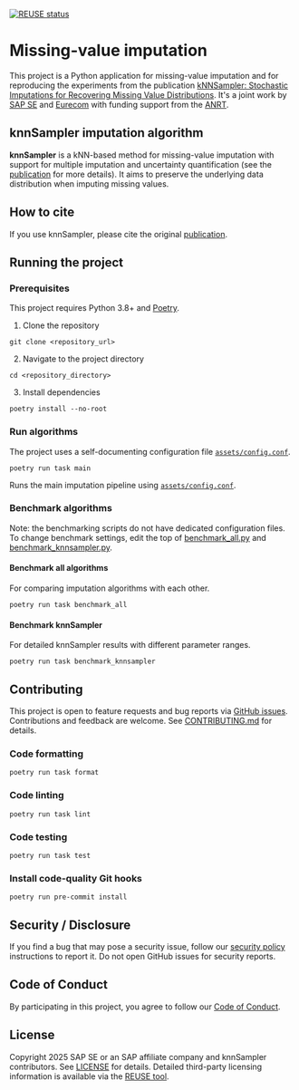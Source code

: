 [![REUSE status](https://api.reuse.software/badge/github.com/SAP/knn-sampler)](https://api.reuse.software/info/github.com/SAP/knn-sampler)

# Missing-value imputation

This project is a Python application for missing-value imputation and for reproducing the experiments from the publication [kNNSampler: Stochastic Imputations for Recovering Missing Value Distributions](https://arxiv.org/abs/2509.08366).
It's a joint work by [SAP SE](https://www.sap.com/) and [Eurecom](https://www.eurecom.fr/) with funding support from the [ANRT](https://www.anrt.asso.fr/).

## knnSampler imputation algorithm

**knnSampler** is a kNN-based method for missing-value imputation with support for multiple imputation and uncertainty quantification (see the [publication](https://arxiv.org/abs/2509.08366) for more details).
It aims to preserve the underlying data distribution when imputing missing values.

## How to cite

If you use knnSampler, please cite the original [publication](https://).

## Running the project

### Prerequisites

This project requires Python 3.8+ and [Poetry](https://python-poetry.org/).

1. Clone the repository

```shell
git clone <repository_url>
```

2. Navigate to the project directory

```shell
cd <repository_directory>
```

3. Install dependencies

```shell
poetry install --no-root
```

### Run algorithms

The project uses a self-documenting configuration file [`assets/config.conf`](./assets/config.conf).

```shell
poetry run task main
```

Runs the main imputation pipeline using [`assets/config.conf`](./assets/config.conf).

### Benchmark algorithms

Note: the benchmarking scripts do not have dedicated configuration files. To change benchmark settings, edit the top of [benchmark_all.py](./benchmark_all.py) and [benchmark_knnsampler.py](./benchmark_knnsampler.py).

#### Benchmark all algorithms

For comparing imputation algorithms with each other.

```shell
poetry run task benchmark_all
```

#### Benchmark knnSampler

For detailed knnSampler results with different parameter ranges.

```shell
poetry run task benchmark_knnsampler
```

## Contributing

This project is open to feature requests and bug reports via [GitHub issues](https://github.com/SAP/knn-sampler/issues). Contributions and feedback are welcome. See [CONTRIBUTING.md](./CONTRIBUTING.md) for details.

### Code formatting

```shell
poetry run task format
```

### Code linting

```shell
poetry run task lint
```

### Code testing

```shell
poetry run task test
```

### Install code-quality Git hooks

```shell
poetry run pre-commit install
```

## Security / Disclosure

If you find a bug that may pose a security issue, follow our [security policy](https://github.com/SAP/knn-sampler/security/policy) instructions to report it. Do not open GitHub issues for security reports.

## Code of Conduct

By participating in this project, you agree to follow our [Code of Conduct](https://github.com/SAP/.github/blob/main/CODE_OF_CONDUCT.md).

## License

Copyright 2025 SAP SE or an SAP affiliate company and knnSampler contributors. See [LICENSE](./LICENSE) for details. Detailed third-party licensing information is available via the [REUSE tool](https://api.reuse.software/info/github.com/SAP/knn-sampler).
